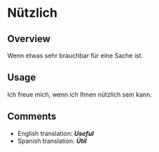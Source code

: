 # Nützlich

## **Overview**

Wenn etwas sehr brauchbar für eine Sache ist.

## **Usage**

Ich freue mich, wenn ich Ihnen nützlich sein kann.

## **Comments**

- English translation: **_Useful_**
- Spanish translation: **_Útil_**
